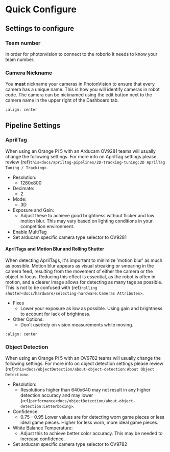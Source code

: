 # Quick Configure

## Settings to configure

### Team number

In order for photonvision to connect to the roborio it needs to know your team number.

### Camera Nickname

You **must** nickname your cameras in PhotonVision to ensure that every camera has a unique name. This is how you will identify cameras in robot code. The camera can be nicknamed using the edit button next to the camera name in the upper right of the Dashboard tab.

```{image} images/editCameraName.png
:align: center
```

## Pipeline Settings

### AprilTag

When using an Orange Pi 5 with an Arducam OV9281 teams will usually change the following settings. For more info on AprilTag settings please review {ref}`this<docs/apriltag-pipelines/2D-tracking-tuning:2D AprilTag Tuning / Tracking>`.

- Resolution:
  - 1280x800
- Decimate:
  - 2
- Mode:
  - 3D
- Exposure and Gain:
  - Adjust these to achieve good brightness without flicker and low motion blur. This may vary based on lighting conditions in your competition environment.
- Enable MultiTag
- Set arducam specific camera type selector to OV9281

#### AprilTags and Motion Blur and Rolling Shutter

When detecting AprilTags, it's important to minimize 'motion blur' as much as possible. Motion blur appears as visual streaking or smearing in the camera feed, resulting from the movement of either the camera or the object in focus. Reducing this effect is essential, as the robot is often in motion, and a clearer image allows for detecting as many tags as possible. This is not to be confused with {ref}`rolling shutter<docs/hardware/selecting-hardware:Cameras Attributes>`.

- Fixes
  - Lower your exposure as low as possible. Using gain and brightness to account for lack of brightness.
- Other Options:
  - Don't use/rely on vision measurements while moving.

```{image} images/motionblur.png
:align: center
```

### Object Detection

When using an Orange Pi 5 with an OV9782 teams will usually change the following settings. For more info on object detection settings please review {ref}`this<docs/objectDetection/about-object-detection:About Object Detection>`.

- Resolution:
  - Resolutions higher than 640x640 may not result in any higher detection accuracy and may lower {ref}`performance<docs/objectDetection/about-object-detection:Letterboxing>`.
- Confidence:
  - 0.75 - 0.95 Lower values are for detecting worn game pieces or less ideal game pieces. Higher for less worn, more ideal game pieces.
- White Balance Temperature:
  - Adjust this to achieve better color accuracy. This may be needed to increase confidence.
- Set arducam specific camera type selector to OV9782
